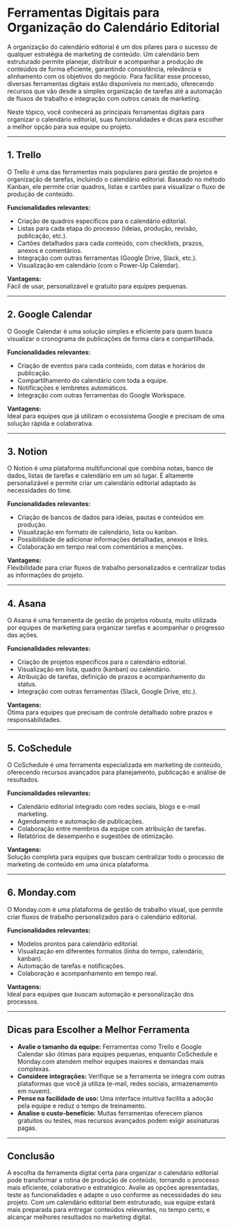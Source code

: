 # Ferramentas Digitais para Organização do Calendário Editorial

A organização do calendário editorial é um dos pilares para o sucesso de qualquer estratégia de marketing de conteúdo. Um calendário bem estruturado permite planejar, distribuir e acompanhar a produção de conteúdos de forma eficiente, garantindo consistência, relevância e alinhamento com os objetivos do negócio. Para facilitar esse processo, diversas ferramentas digitais estão disponíveis no mercado, oferecendo recursos que vão desde a simples organização de tarefas até a automação de fluxos de trabalho e integração com outros canais de marketing.

Neste tópico, você conhecerá as principais ferramentas digitais para organizar o calendário editorial, suas funcionalidades e dicas para escolher a melhor opção para sua equipe ou projeto.

---

## 1. **Trello**

O Trello é uma das ferramentas mais populares para gestão de projetos e organização de tarefas, incluindo o calendário editorial. Baseado no método Kanban, ele permite criar quadros, listas e cartões para visualizar o fluxo de produção de conteúdo.

**Funcionalidades relevantes:**
- Criação de quadros específicos para o calendário editorial.
- Listas para cada etapa do processo (ideias, produção, revisão, publicação, etc.).
- Cartões detalhados para cada conteúdo, com checklists, prazos, anexos e comentários.
- Integração com outras ferramentas (Google Drive, Slack, etc.).
- Visualização em calendário (com o Power-Up Calendar).

**Vantagens:**  
Fácil de usar, personalizável e gratuito para equipes pequenas.

---

## 2. **Google Calendar**

O Google Calendar é uma solução simples e eficiente para quem busca visualizar o cronograma de publicações de forma clara e compartilhada.

**Funcionalidades relevantes:**
- Criação de eventos para cada conteúdo, com datas e horários de publicação.
- Compartilhamento do calendário com toda a equipe.
- Notificações e lembretes automáticos.
- Integração com outras ferramentas do Google Workspace.

**Vantagens:**  
Ideal para equipes que já utilizam o ecossistema Google e precisam de uma solução rápida e colaborativa.

---

## 3. **Notion**

O Notion é uma plataforma multifuncional que combina notas, banco de dados, listas de tarefas e calendário em um só lugar. É altamente personalizável e permite criar um calendário editorial adaptado às necessidades do time.

**Funcionalidades relevantes:**
- Criação de bancos de dados para ideias, pautas e conteúdos em produção.
- Visualização em formato de calendário, lista ou kanban.
- Possibilidade de adicionar informações detalhadas, anexos e links.
- Colaboração em tempo real com comentários e menções.

**Vantagens:**  
Flexibilidade para criar fluxos de trabalho personalizados e centralizar todas as informações do projeto.

---

## 4. **Asana**

O Asana é uma ferramenta de gestão de projetos robusta, muito utilizada por equipes de marketing para organizar tarefas e acompanhar o progresso das ações.

**Funcionalidades relevantes:**
- Criação de projetos específicos para o calendário editorial.
- Visualização em lista, quadro (kanban) ou calendário.
- Atribuição de tarefas, definição de prazos e acompanhamento do status.
- Integração com outras ferramentas (Slack, Google Drive, etc.).

**Vantagens:**  
Ótima para equipes que precisam de controle detalhado sobre prazos e responsabilidades.

---

## 5. **CoSchedule**

O CoSchedule é uma ferramenta especializada em marketing de conteúdo, oferecendo recursos avançados para planejamento, publicação e análise de resultados.

**Funcionalidades relevantes:**
- Calendário editorial integrado com redes sociais, blogs e e-mail marketing.
- Agendamento e automação de publicações.
- Colaboração entre membros da equipe com atribuição de tarefas.
- Relatórios de desempenho e sugestões de otimização.

**Vantagens:**  
Solução completa para equipes que buscam centralizar todo o processo de marketing de conteúdo em uma única plataforma.

---

## 6. **Monday.com**

O Monday.com é uma plataforma de gestão de trabalho visual, que permite criar fluxos de trabalho personalizados para o calendário editorial.

**Funcionalidades relevantes:**
- Modelos prontos para calendário editorial.
- Visualização em diferentes formatos (linha do tempo, calendário, kanban).
- Automação de tarefas e notificações.
- Colaboração e acompanhamento em tempo real.

**Vantagens:**  
Ideal para equipes que buscam automação e personalização dos processos.

---

## **Dicas para Escolher a Melhor Ferramenta**

- **Avalie o tamanho da equipe:** Ferramentas como Trello e Google Calendar são ótimas para equipes pequenas, enquanto CoSchedule e Monday.com atendem melhor equipes maiores e demandas mais complexas.
- **Considere integrações:** Verifique se a ferramenta se integra com outras plataformas que você já utiliza (e-mail, redes sociais, armazenamento em nuvem).
- **Pense na facilidade de uso:** Uma interface intuitiva facilita a adoção pela equipe e reduz o tempo de treinamento.
- **Analise o custo-benefício:** Muitas ferramentas oferecem planos gratuitos ou testes, mas recursos avançados podem exigir assinaturas pagas.

---

## **Conclusão**

A escolha da ferramenta digital certa para organizar o calendário editorial pode transformar a rotina de produção de conteúdo, tornando o processo mais eficiente, colaborativo e estratégico. Avalie as opções apresentadas, teste as funcionalidades e adapte o uso conforme as necessidades do seu projeto. Com um calendário editorial bem estruturado, sua equipe estará mais preparada para entregar conteúdos relevantes, no tempo certo, e alcançar melhores resultados no marketing digital.